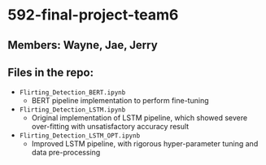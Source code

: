 # 592-final-project-team6

## Members: Wayne, Jae, Jerry

## Files in the repo:
- `Flirting_Detection_BERT.ipynb`
    - BERT pipeline implementation to perform fine-tuning 
- `Flirting_Detection_LSTM.ipynb`
    - Original implementation of LSTM pipeline, which showed severe over-fitting with unsatisfactory accuracy result
- `Flirting_Detection_LSTM_OPT.ipynb`
    - Improved LSTM pipeline, with rigorous hyper-parameter tuning and data pre-processing

